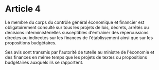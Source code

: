 # Article 4

Le membre du corps du contrôle général économique et financier est obligatoirement consulté sur tous les projets de lois, décrets, arrêtés ou décisions interministérielles susceptibles d'entraîner des répercussions directes ou indirectes sur les finances de l'établissement ainsi que sur les propositions budgétaires.

Ses avis sont transmis par l'autorité de tutelle au ministre de l'économie et des finances en même temps que les projets de textes ou propositions budgétaires auxquels ils se rapportent.

